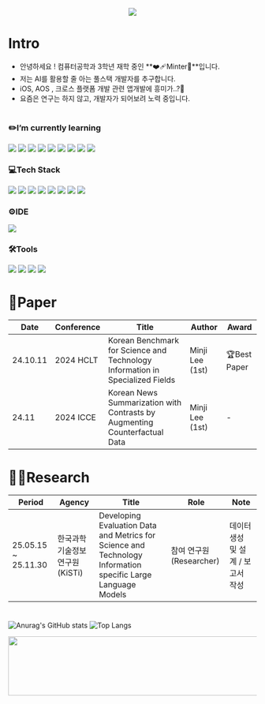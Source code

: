 
<p align="center">
<img 
  src="https://capsule-render.vercel.app/api?type=blur&color=0:fa709a,100:fef9d7&height=300&section=header&text=Say,%20Minter%20!&fontSize=90" />
</p>

<!-- <h1 align="center"> Welcom !💫 I am Minter ! 🍀</h1> -->

# Intro
- 안녕하세요 ! 컴퓨터공학과 3학년 재학 중인 **❤️‍🩹Minter🫶**입니다.
- 저는 AI를 활용할 줄 아는 풀스택 개발자를 추구합니다.
- iOS, AOS , 크로스 플랫폼 개발 관련 앱개발에 흥미가..?🤭
- 요즘은 연구는 하지 않고, 개발자가 되어보려 노력 중입니다.
# 
<h3>✏️I’m currently learning</h3>
<div>
<img style="display:inline-block;" src="https://img.shields.io/badge/Flutter-02569B?style=for-the-badge&logo=flutter&logoColor=white"/>
    <img src="https://img.shields.io/badge/swift-%23FA7343.svg?&style=for-the-badge&logo=swift&logoColor=white" />
<img src="https://img.shields.io/badge/kotlin-%230095D5.svg?&style=for-the-badge&logo=kotlin&logoColor=white" />
  <img style="display:inline-block;" src="https://img.shields.io/badge/React-61DAFB?style=for-the-badge&logo=React&logoColor=black"/>
<img src="https://img.shields.io/badge/css3-%231572B6.svg?&style=for-the-badge&logo=css3&logoColor=white" />
<img style="display:inline-block;" src="https://img.shields.io/badge/javascript-%23F7DF1E.svg?&style=for-the-badge&logo=javascript&logoColor=black"/>
<img src="https://img.shields.io/badge/figma-%23F24E1E.svg?&style=for-the-badge&logo=figma&logoColor=white" />
  	<img src="https://img.shields.io/badge/fastapi-%23009688.svg?&style=for-the-badge&logo=fastapi&logoColor=white" />
  <img src="https://img.shields.io/badge/mysql-%234479A1.svg?&style=for-the-badge&logo=mysql&logoColor=white" />
</div>

<h3>💻Tech Stack</h3>
<p>
  <img src="https://img.shields.io/badge/python-%233776AB.svg?&style=for-the-badge&logo=python&logoColor=white" />
  <img src="https://img.shields.io/badge/fastapi-%23009688.svg?&style=for-the-badge&logo=fastapi&logoColor=white" />
  <img src="https://img.shields.io/badge/html5-%23E34F26.svg?&style=for-the-badge&logo=html5&logoColor=white" />
 <img src="https://img.shields.io/badge/css3-%231572B6.svg?&style=for-the-badge&logo=css3&logoColor=white" />
  <img src="https://img.shields.io/badge/javascript-%23F7DF1E.svg?&style=for-the-badge&logo=javascript&logoColor=black" />
  <img src="https://img.shields.io/badge/firebase-%23FFCA28.svg?&style=for-the-badge&logo=firebase&logoColor=black" />
  <img src="https://img.shields.io/badge/figma-%23F24E1E.svg?&style=for-the-badge&logo=figma&logoColor=white" />
  <img src="https://img.shields.io/badge/mongodb-%2347A248.svg?&style=for-the-badge&logo=mongodb&logoColor=white" />
  
</p>


<h3>⚙️IDE</h3>
<img src="https://img.shields.io/badge/visual%20studio%20code-%23007ACC.svg?&style=for-the-badge&logo=visual%20studio%20code&logoColor=white" />



<h3>🛠️Tools</h3>

<div>
<img  src="https://img.shields.io/badge/notion-%23000000.svg?&style=for-the-badge&logo=notion&logoColor=white" />
<img  src="https://img.shields.io/badge/git-%23F05032.svg?&style=for-the-badge&logo=git&logoColor=white" />
<img  src="https://img.shields.io/badge/github-%23181717.svg?&style=for-the-badge&logo=github&logoColor=white" />
  <img src="https://img.shields.io/badge/figma-%23F24E1E.svg?&style=for-the-badge&logo=figma&logoColor=white" />
</div>


# 📝Paper
| **Date** | **Conference** | **Title** | **Author** |**Award**|
|--|--|--|--|--|
| 24.10.11 | 2024 HCLT | Korean Benchmark for Science and Technology Information in Specialized Fields | Minji Lee (1st) |🏆Best Paper|
| 24.11 | 2024 ICCE | Korean News Summarization with Contrasts by Augmenting Counterfactual Data | Minji Lee (1st) | - |

# 👩‍💻Research
|**Period**|**Agency**|**Title**|**Role**|**Note**|
|--|--|--|--| -- |
|25.05.15 ~ 25.11.30 |한국과학기술정보연구원(KiSTi)|Developing Evaluation Data and Metrics for Science and Technology Information specific Large Language Models|참여 연구원(Researcher)| 데이터 생성 및 설계 / 보고서 작성|

#

![Anurag's GitHub stats](https://github-readme-stats.vercel.app/api?username=Minter-v1&show_icons=true&theme=dracula)
![Top Langs](https://github-readme-stats.vercel.app/api/top-langs/?username=Minter-v1&layout=compact&card_width=495&langs_count=8&custom_title=Most%20Used%20Languages)

 
<a href="https://github.com/devxb/gitanimals">
  <img src="https://render.gitanimals.org/lines/{Minter-v1}?pet-id=1" width="1000" height="120"/>
</a>
